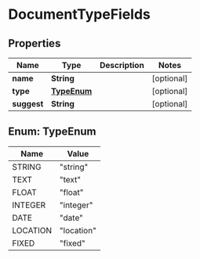 
# DocumentTypeFields

## Properties
Name | Type | Description | Notes
------------ | ------------- | ------------- | -------------
**name** | **String** |  |  [optional]
**type** | [**TypeEnum**](#TypeEnum) |  |  [optional]
**suggest** | **String** |  |  [optional]


<a name="TypeEnum"></a>
## Enum: TypeEnum
Name | Value
---- | -----
STRING | &quot;string&quot;
TEXT | &quot;text&quot;
FLOAT | &quot;float&quot;
INTEGER | &quot;integer&quot;
DATE | &quot;date&quot;
LOCATION | &quot;location&quot;
FIXED | &quot;fixed&quot;




